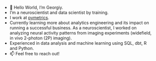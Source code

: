- 👋 Hello World, I’m Georgiy.
- I’m a neuroscientist and data scientist by training.
- I work at [pymetrics](https://www.pymetrics.ai).
- Currently learning more about analytics engineering and its impact on running a successful business. As a neuroscientist, I worked on analyzing neural activity patterns from imaging experiments (widefield, in vivo 2-photon (2P) imaging).
- Experienced in data analysis and machine learning using SQL, dbt, R and Python.
- 📫 Feel free to reach out!
